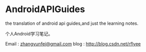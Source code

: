 AndroidAPIGuides
============================

the translation of android api guides,and just the learning notes.

个人Android学习笔记。

Email : zhangyunfei@gmail.com
blog  : http://blog.csdn.net/rflyee
